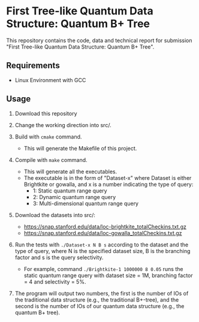 # First Tree-like Quantum Data Structure: Quantum B+ Tree
This repository contains the code, data and technical report for submission "First Tree-like Quantum Data Structure: Quantum B+ Tree".

## Requirements
- Linux Environment with GCC

## Usage

1. Download this repository

2. Change the working direction into src/.

3. Build with `cmake` command.
   - This will generate the Makefile of this project.

5. Compile with `make` command.
   - This will generate all the executables.
   - The executable is in the form of "Dataset-x" where Dataset is either Brightkite or gowalla, and x is a number indicating the type of query:
       - 1: Static quantum range query
       - 2: Dynamic quantum range query
       - 3: Multi-dimensional quantum range query
  
6. Download the datasets into src/:
   - https://snap.stanford.edu/data/loc-brightkite_totalCheckins.txt.gz
   - https://snap.stanford.edu/data/loc-gowalla_totalCheckins.txt.gz

7. Run the tests with `./Dataset-x N B s` according to the dataset and the type of query, where N is the specified dataset size, B is the branching factor and s is the query selectivity.
   - For example, command `./Brightkite-1 1000000 8 0.05` runs the static quantum range query with dataset size = 1M, branching factor = 4 and selectivity = 5%.

8. The program will output two numbers, the first is the number of IOs of the traditional data structure (e.g., the traditional B+-tree), and the second is the number of IOs of our quantum data structure (e.g., the quantum B+ tree).
